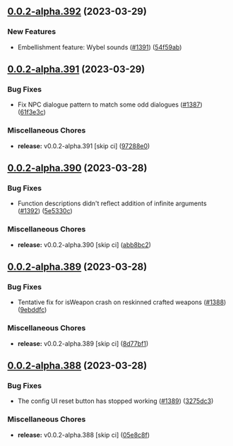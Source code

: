 ## [0.0.2-alpha.392](https://github.com/Wynntils/Artemis/compare/v0.0.2-alpha.391...v0.0.2-alpha.392) (2023-03-29)


### New Features

* Embellishment feature: Wybel sounds ([#1391](https://github.com/Wynntils/Artemis/issues/1391)) ([54f59ab](https://github.com/Wynntils/Artemis/commit/54f59ab63e030ee63828405eca212b1788d902d6))

## [0.0.2-alpha.391](https://github.com/Wynntils/Artemis/compare/v0.0.2-alpha.390...v0.0.2-alpha.391) (2023-03-29)


### Bug Fixes

* Fix NPC dialogue pattern to match some odd dialogues ([#1387](https://github.com/Wynntils/Artemis/issues/1387)) ([61f3e3c](https://github.com/Wynntils/Artemis/commit/61f3e3cc760a98c15e00394cec080566e99b8948))


### Miscellaneous Chores

* **release:** v0.0.2-alpha.391 [skip ci] ([97288e0](https://github.com/Wynntils/Artemis/commit/97288e00628c27481d0ae8f0c15ad70d987d639a))

## [0.0.2-alpha.390](https://github.com/Wynntils/Artemis/compare/v0.0.2-alpha.389...v0.0.2-alpha.390) (2023-03-28)


### Bug Fixes

* Function descriptions didn't reflect addition of infinite arguments ([#1392](https://github.com/Wynntils/Artemis/issues/1392)) ([5e5330c](https://github.com/Wynntils/Artemis/commit/5e5330c2bbbf60a5a575126d14f8499d330d5b20))


### Miscellaneous Chores

* **release:** v0.0.2-alpha.390 [skip ci] ([abb8bc2](https://github.com/Wynntils/Artemis/commit/abb8bc2ca0fdbef68317bda1638a1868ee408632))

## [0.0.2-alpha.389](https://github.com/Wynntils/Artemis/compare/v0.0.2-alpha.388...v0.0.2-alpha.389) (2023-03-28)


### Bug Fixes

* Tentative fix for isWeapon crash on reskinned crafted weapons ([#1388](https://github.com/Wynntils/Artemis/issues/1388)) ([9ebddfc](https://github.com/Wynntils/Artemis/commit/9ebddfc1d2089c4cec3213c6932646c16b58842a))


### Miscellaneous Chores

* **release:** v0.0.2-alpha.389 [skip ci] ([8d77bf1](https://github.com/Wynntils/Artemis/commit/8d77bf1999a08e7438be65d925295883454e23ee))

## [0.0.2-alpha.388](https://github.com/Wynntils/Artemis/compare/v0.0.2-alpha.387...v0.0.2-alpha.388) (2023-03-28)


### Bug Fixes

* The config UI reset button has stopped working ([#1389](https://github.com/Wynntils/Artemis/issues/1389)) ([3275dc3](https://github.com/Wynntils/Artemis/commit/3275dc35b64fd575894ab310fa77de5d692d5ec6))


### Miscellaneous Chores

* **release:** v0.0.2-alpha.388 [skip ci] ([05e8c8f](https://github.com/Wynntils/Artemis/commit/05e8c8fdffab4e117040bd81de74cda21558defb))

